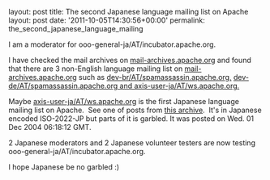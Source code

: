 layout: post
title: The second Japanese language mailing list on Apache
layout: post
date: '2011-10-05T14:30:56+00:00'
permalink: the_second_japanese_language_mailing

<p>I am a moderator for ooo-general-ja/AT/incubator.apache.org.</p> 
  <p>I have checked the mail archives on <a href="http://mail-archives.apache.org">mail-archives.apache.org</a> and found that there are 3 non-English language mailing list on <a href="http://mail-archives.apache.org">mail-archives.apache.org</a> such as <a href="http://spamassassin.apache.org">dev-br/AT/spamassassin.apache.org,</a> <a href="http://spamassassin.apache.org">dev-de/AT/spamassassin.apache.org and axis-user-ja/AT/ws.apache.org.</a></p> 
  <p>Maybe <a href="mailto:axis-user-ja/AT/ws.apache.org">axis-user-ja/AT/ws.apache.org</a> is the first Japanese language mailing list on Apache.&nbsp; See one of posts from <a href="http://mail-archives.apache.org/mod_mbox/ws-axis-user-ja/200412.mbox/date" title="Japanese post">this archive</a>.&nbsp; It's in Japanese encoded ISO-2022-JP but parts of it is garbled. It was posted on Wed. 01 Dec 2004 06:18:12 GMT.</p> 
  <p> 2 Japanese moderators and 2 Japanese volunteer testers are now testing ooo-general-ja/AT/incubator.apache.org.</p> 
  <p>I hope Japanese be no garbled :)</p> 
  <p> </p> 
  <p> </p> 
  <p> </p>
